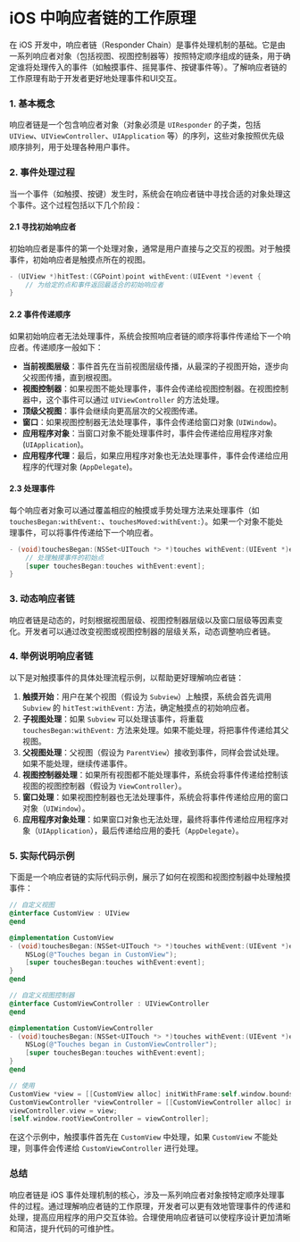 # iOS 中响应者链的工作原理

在 iOS 开发中，响应者链（Responder Chain）是事件处理机制的基础。它是由一系列响应者对象（包括视图、视图控制器等）按照特定顺序组成的链条，用于确定谁将处理传入的事件（如触摸事件、摇晃事件、按键事件等）。了解响应者链的工作原理有助于开发者更好地处理事件和UI交互。

### 1. **基本概念**

响应者链是一个包含响应者对象（对象必须是 `UIResponder` 的子类，包括 `UIView`、`UIViewController`、`UIApplication` 等）的序列，这些对象按照优先级顺序排列，用于处理各种用户事件。

### 2. **事件处理过程**

当一个事件（如触摸、按键）发生时，系统会在响应者链中寻找合适的对象处理这个事件。这个过程包括以下几个阶段：

#### 2.1 寻找初始响应者

初始响应者是事件的第一个处理对象，通常是用户直接与之交互的视图。对于触摸事件，初始响应者是触摸点所在的视图。

```objective-c
- (UIView *)hitTest:(CGPoint)point withEvent:(UIEvent *)event {
    // 为给定的点和事件返回最适合的初始响应者
}
```

#### 2.2 事件传递顺序

如果初始响应者无法处理事件，系统会按照响应者链的顺序将事件传递给下一个响应者。传递顺序一般如下：

- **当前视图层级**：事件首先在当前视图层级传播，从最深的子视图开始，逐步向父视图传播，直到根视图。
- **视图控制器**：如果视图不能处理事件，事件会传递给视图控制器。在视图控制器中，这个事件可以通过 `UIViewController` 的方法处理。
- **顶级父视图**：事件会继续向更高层次的父视图传递。
- **窗口**：如果视图控制器无法处理事件，事件会传递给窗口对象 (`UIWindow`)。
- **应用程序对象**：当窗口对象不能处理事件时，事件会传递给应用程序对象 (`UIApplication`)。
- **应用程序代理**：最后，如果应用程序对象也无法处理事件，事件会传递给应用程序的代理对象 (`AppDelegate`)。

#### 2.3 处理事件

每个响应者对象可以通过覆盖相应的触摸或手势处理方法来处理事件（如 `touchesBegan:withEvent:`、`touchesMoved:withEvent:`）。如果一个对象不能处理事件，可以将事件传递给下一个响应者。

```objective-c
- (void)touchesBegan:(NSSet<UITouch *> *)touches withEvent:(UIEvent *)event {
    // 处理触摸事件的初始点
    [super touchesBegan:touches withEvent:event];
}
```

### 3. **动态响应者链**

响应者链是动态的，时刻根据视图层级、视图控制器层级以及窗口层级等因素变化。开发者可以通过改变视图或视图控制器的层级关系，动态调整响应者链。

### 4. **举例说明响应者链**

以下是对触摸事件的具体处理流程示例，以帮助更好理解响应者链：

1. **触摸开始**：用户在某个视图（假设为 `Subview`）上触摸，系统会首先调用 `Subview` 的 `hitTest:withEvent:` 方法，确定触摸点的初始响应者。
2. **子视图处理**：如果 `Subview` 可以处理该事件，将重载 `touchesBegan:withEvent:` 方法来处理。如果不能处理，将把事件传递给其父视图。
3. **父视图处理**：父视图（假设为 `ParentView`）接收到事件，同样会尝试处理。如果不能处理，继续传递事件。
4. **视图控制器处理**：如果所有视图都不能处理事件，系统会将事件传递给控制该视图的视图控制器（假设为 `ViewController`）。
5. **窗口处理**：如果视图控制器也无法处理事件，系统会将事件传递给应用的窗口对象（`UIWindow`）。
6. **应用程序对象处理**：如果窗口对象也无法处理，最终将事件传递给应用程序对象（`UIApplication`），最后传递给应用的委托（`AppDelegate`）。

### 5. **实际代码示例**

下面是一个响应者链的实际代码示例，展示了如何在视图和视图控制器中处理触摸事件：

```objective-c
// 自定义视图
@interface CustomView : UIView
@end

@implementation CustomView
- (void)touchesBegan:(NSSet<UITouch *> *)touches withEvent:(UIEvent *)event {
    NSLog(@"Touches began in CustomView");
    [super touchesBegan:touches withEvent:event];
}
@end

// 自定义视图控制器
@interface CustomViewController : UIViewController
@end

@implementation CustomViewController
- (void)touchesBegan:(NSSet<UITouch *> *)touches withEvent:(UIEvent *)event {
    NSLog(@"Touches began in CustomViewController");
    [super touchesBegan:touches withEvent:event];
}
@end

// 使用
CustomView *view = [[CustomView alloc] initWithFrame:self.window.bounds];
CustomViewController *viewController = [[CustomViewController alloc] init];
viewController.view = view;
[self.window.rootViewController = viewController];
```

在这个示例中，触摸事件首先在 `CustomView` 中处理，如果 `CustomView` 不能处理，则事件会传递给 `CustomViewController` 进行处理。

### 总结

响应者链是 iOS 事件处理机制的核心，涉及一系列响应者对象按特定顺序处理事件的过程。通过理解响应者链的工作原理，开发者可以更有效地管理事件的传递和处理，提高应用程序的用户交互体验。合理使用响应者链可以使程序设计更加清晰和简洁，提升代码的可维护性。